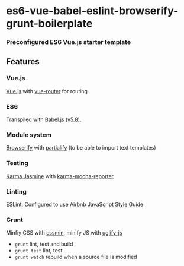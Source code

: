 <h1>es6-vue-babel-eslint-browserify-grunt-boilerplate</h1>
<h3>Preconfigured ES6 Vue.js starter template</h3>

## Features

### Vue.js
<a href="http://vuejs.org">Vue.js</a> with <a href="http://vuejs.github.io/vue-router/en/index.html">vue-router</a> for routing.

### ES6
Transpiled with <a href="https://babeljs.io">Babel.js (v5.8)</a>.

### Module system
<a href="https://www.npmjs.com/package/browserify">Browserify</a> with <a href="https://www.npmjs.com/package/partialify">partialify</a> (to be able to import text templates)

### Testing
<a href="https://www.npmjs.com/package/karma-jasmine">Karma Jasmine</a> with <a href="https://www.npmjs.com/package/karma-mocha-reporter">karma-mocha-reporter</a>

### Linting
<a href="https://www.npmjs.com/package/eslint">ESLint</a>. Configured to use <a href="https://github.com/airbnb/javascript">Airbnb JavaScript Style Guide</a>

### Grunt
Minfiy CSS with <a href="https://www.npmjs.com/package/cssmin">cssmin</a>, minify JS with <a href="https://www.npmjs.com/package/uglify-js">uglify-js</a>

* ```grunt``` lint, test and build
* ```grunt test``` lint, test
* ```grunt watch``` rebuild when a source file is modified
